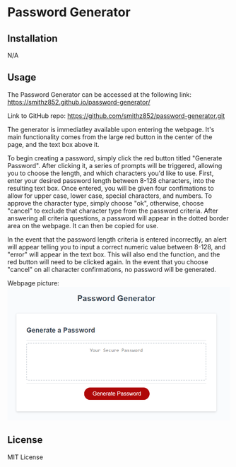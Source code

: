 # Password Generator

## Installation

N/A

## Usage

The Password Generator can be accessed at the following link: https://smithz852.github.io/password-generator/

Link to GitHub repo: https://github.com/smithz852/password-generator.git

The generator is immediatley available upon entering the webpage. It's main functionality comes from the large red button in the center of the page, and the text box above it. 

To begin creating a password, simply click the red button titled "Generate Password". After clicking it, a series of prompts will be triggered, allowing you to choose the length, and which characters you'd like to use. First, enter your desired password length between 8-128 characters, into the resulting text box. Once entered, you will be given four confimations to allow for upper case, lower case, special characters, and numbers. To approve the character type, simply choose "ok", otherwise, choose "cancel" to exclude that character type from the password criteria. After answering all criteria questions, a password will appear in the dotted border area on the webpage. It can then be copied for use.

In the event that the password length criteria is entered incorrectly, an alert will appear telling you to input a correct numeric value between 8-128, and "error" will appear in the text box. This will also end the function, and the red button will need to be clicked again. In the event that you choose "cancel" on all character confirmations, no password will be generated.

Webpage picture:
![Picture of password generator webpage](./Assets/Media/Password-Generator-Screenshot.png)

## License

MIT License
